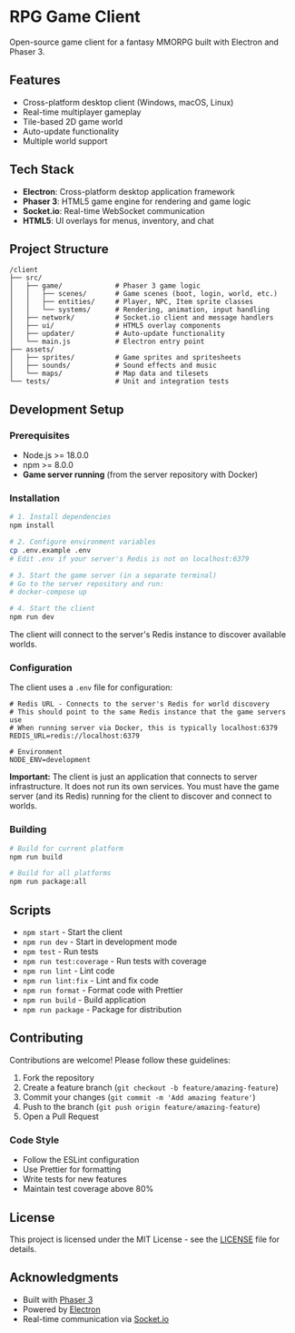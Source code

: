 # RPG Game Client

Open-source game client for a fantasy MMORPG built with Electron and Phaser 3.

## Features

- Cross-platform desktop client (Windows, macOS, Linux)
- Real-time multiplayer gameplay
- Tile-based 2D game world
- Auto-update functionality
- Multiple world support

## Tech Stack

- **Electron**: Cross-platform desktop application framework
- **Phaser 3**: HTML5 game engine for rendering and game logic
- **Socket.io**: Real-time WebSocket communication
- **HTML5**: UI overlays for menus, inventory, and chat

## Project Structure

```
/client
├── src/
│   ├── game/             # Phaser 3 game logic
│   │   ├── scenes/       # Game scenes (boot, login, world, etc.)
│   │   ├── entities/     # Player, NPC, Item sprite classes
│   │   └── systems/      # Rendering, animation, input handling
│   ├── network/          # Socket.io client and message handlers
│   ├── ui/               # HTML5 overlay components
│   ├── updater/          # Auto-update functionality
│   └── main.js           # Electron entry point
├── assets/
│   ├── sprites/          # Game sprites and spritesheets
│   ├── sounds/           # Sound effects and music
│   └── maps/             # Map data and tilesets
└── tests/                # Unit and integration tests
```

## Development Setup

### Prerequisites

- Node.js >= 18.0.0
- npm >= 8.0.0
- **Game server running** (from the server repository with Docker)

### Installation

```bash
# 1. Install dependencies
npm install

# 2. Configure environment variables
cp .env.example .env
# Edit .env if your server's Redis is not on localhost:6379

# 3. Start the game server (in a separate terminal)
# Go to the server repository and run:
# docker-compose up

# 4. Start the client
npm run dev
```

The client will connect to the server's Redis instance to discover available worlds.

### Configuration

The client uses a `.env` file for configuration:

```env
# Redis URL - Connects to the server's Redis for world discovery
# This should point to the same Redis instance that the game servers use
# When running server via Docker, this is typically localhost:6379
REDIS_URL=redis://localhost:6379

# Environment
NODE_ENV=development
```

**Important:** The client is just an application that connects to server infrastructure. It does not run its own services. You must have the game server (and its Redis) running for the client to discover and connect to worlds.

### Building

```bash
# Build for current platform
npm run build

# Build for all platforms
npm run package:all
```

## Scripts

- `npm start` - Start the client
- `npm run dev` - Start in development mode
- `npm test` - Run tests
- `npm run test:coverage` - Run tests with coverage
- `npm run lint` - Lint code
- `npm run lint:fix` - Lint and fix code
- `npm run format` - Format code with Prettier
- `npm run build` - Build application
- `npm run package` - Package for distribution

## Contributing

Contributions are welcome! Please follow these guidelines:

1. Fork the repository
2. Create a feature branch (`git checkout -b feature/amazing-feature`)
3. Commit your changes (`git commit -m 'Add amazing feature'`)
4. Push to the branch (`git push origin feature/amazing-feature`)
5. Open a Pull Request

### Code Style

- Follow the ESLint configuration
- Use Prettier for formatting
- Write tests for new features
- Maintain test coverage above 80%

## License

This project is licensed under the MIT License - see the [LICENSE](LICENSE) file for details.

## Acknowledgments

- Built with [Phaser 3](https://phaser.io/)
- Powered by [Electron](https://www.electronjs.org/)
- Real-time communication via [Socket.io](https://socket.io/)

